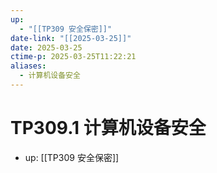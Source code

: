 ```yaml
---
up:
  - "[[TP309 安全保密]]"
date-link: "[[2025-03-25]]"
date: 2025-03-25
ctime-p: 2025-03-25T11:22:21
aliases:
  - 计算机设备安全
---
```


# TP309.1 计算机设备安全

- up: [[TP309 安全保密]]
